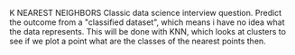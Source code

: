 K NEAREST NEIGHBORS
Classic data science interview question. Predict the outcome from a "classified dataset", which means i have no idea what the data represents. This will be done with KNN, which looks at clusters to see if we plot a point what are the classes of the nearest points then.

